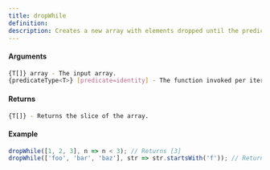 ```yaml
---
title: dropWhile
definition: 
description: Creates a new array with elements dropped until the predicate returns false.
---
```



#### Arguments


```bash
{T[]} array - The input array.
{predicateType<T>} [predicate=identity] - The function invoked per iteration.
```


#### Returns


```bash
{T[]} - Returns the slice of the array.
```


#### Example


```ts
dropWhile([1, 2, 3], n => n < 3); // Returns [3]dropWhile(['foo', 'bar', 'baz'], str => str.startsWith('f')); // Returns ['bar', 'baz']
```